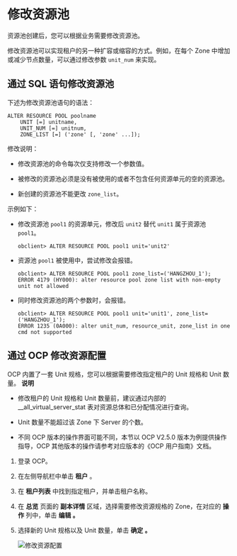 修改资源池 
==========================

资源池创建后，您可以根据业务需要修改资源池。

修改资源池可以实现租户的另一种扩容或缩容的方式。例如，在每个 Zone 中增加或减少节点数量，可以通过修改参数 `unit_num` 来实现。

通过 SQL 语句修改资源池 
-----------------------------------

下述为修改资源池语句的语法：

    ALTER RESOURCE POOL poolname 
        UNIT [=] unitname, 
        UNIT_NUM [=] unitnum, 
        ZONE_LIST [=] ('zone' [, 'zone' ...]);



修改说明：

* 修改资源池的命令每次仅支持修改一个参数值。

  

* 被修改的资源池必须是没有被使用的或者不包含任何资源单元的空的资源池。

  

* 新创建的资源池不能更改 `zone_list`。

  




示例如下：

* 修改资源池 `pool1` 的资源单元，修改后 `unit2` 替代 `unit1` 属于资源池` pool1`。

      obclient> ALTER RESOURCE POOL pool1 unit='unit2'

  

* 资源池 `pool1` 被使用中，尝试修改会报错。

      obclient> ALTER RESOURCE POOL pool1 zone_list=('HANGZHOU_1');
      ERROR 4179 (HY000): alter resource pool zone list with non-empty unit not allowed

  

* 同时修改资源池的两个参数时，会报错。

      obclient> ALTER RESOURCE POOL pool1 unit='unit1', zone_list=('HANGZHOU_1');
      ERROR 1235 (0A000): alter unit_num, resource_unit, zone_list in one cmd not supported

  




通过 OCP 修改资源配置 
----------------------------------

OCP 内置了一套 Unit 规格，您可以根据需要修改指定租户的 Unit 规格和 Unit 数量。
**说明**



* 修改租户的 Unit 规格和 Unit 数量前，建议通过内部的 __all_virtual_server_stat 表对资源总体和已分配情况进行查询。

  

* Unit 数量不能超过该 Zone 下 Server 的个数。

  

* 不同 OCP 版本的操作界面可能不同，本节以 OCP V2.5.0 版本为例提供操作指导，OCP 其他版本的操作请参考对应版本的《OCP 用户指南》文档。

  




1. 登录 OCP。

   

2. 在左侧导航栏中单击 **租户** 。

   

3. 在 **租户列表** 中找到指定租户，并单击租户名称。

   

4. 在 **总览** 页面的 **副本详情** 区域，选择需要修改资源规格的 Zone，在对应的 **操作** 列中，单击 **编辑** **。**

   

5. 选择新的 Unit 规格以及 Unit 数量，单击 **确定** **。** 

   ![修改资源配置](https://static-aliyun-doc.oss-accelerate.aliyuncs.com/assets/img/zh-CN/2212770061/p167488.png)
   



